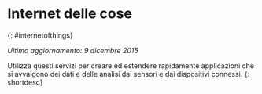 

# Internet delle cose
{: #internetofthings}

*Ultimo aggiornamento: 9 dicembre 2015*

Utilizza questi
servizi per creare ed estendere rapidamente applicazioni che
si avvalgono dei dati e delle analisi dai sensori e dai dispositivi connessi.
{: shortdesc}



